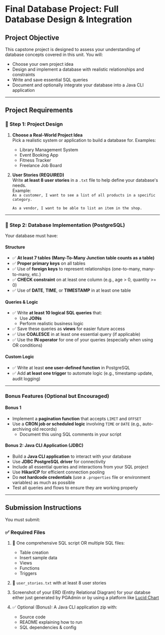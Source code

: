 #  Final Database Project: Full Database Design & Integration

##  Project Objective
This capstone project is designed to assess your understanding of database concepts covered in this unit. You will:

- Choose your own project idea
- Design and implement a database with realistic relationships and constraints
- Write and save essential SQL queries
- Document and optionally integrate your database into a Java CLI application

---

##  Project Requirements

### 🔹 Step 1: Project Design

1. **Choose a Real-World Project Idea**  
   Pick a realistic system or application to build a database for. Examples:
   - Library Management System  
   - Event Booking App  
   - Fitness Tracker  
   - Freelance Job Board  

2. **User Stories (REQUIRED)**  
   Write **at least 8 user stories** in a `.txt` file to help define your database's needs.  
   Example:  
   `As a customer, I want to see a list of all products in a specific category.`

   
   `As a vendor, I want to be able to list an item in the shop.`


---

### 🔹 Step 2: Database Implementation (PostgreSQL)

Your database must have:

####  Structure

- ✅ **At least 7 tables (Many-To-Many Junction table counts as a table)**
- ✅ **Proper primary keys** on all tables
- ✅ Use of **foreign keys** to represent relationships (one-to-many, many-to-many, etc.)
- ✅ **CHECK constraint** on at least one column (e.g., age > 0, quantity >= 0)
- ✅ Use of **DATE**, **TIME**, or **TIMESTAMP** in at least one table

####  Queries & Logic

- ✅ Write **at least 10 logical SQL queries** that:
  - Use **JOINs**
  - Perform realistic business logic
- ✅ Save these queries as **views** for easier future access
- ✅ Use **COALESCE** in at least one essential query (if applicable)
- ✅ Use the **IN operator** for one of your queries (especially when using OR conditions)

#### Custom Logic

- ✅ Write at least **one user-defined function** in PostgreSQL
- ✅ Add **at least one trigger** to automate logic (e.g., timestamp update, audit logging)

---

###  Bonus Features (Optional but Encouraged)

####  Bonus 1

- Implement a **pagination function** that accepts `LIMIT` and `OFFSET`
- Use a **CRON job or scheduled logic** involving `TIME` or `DATE` (e.g., auto-archiving old records)
  - Document this using SQL comments in your script

####  Bonus 2: Java CLI Application (JDBC)

- Build a **Java CLI application** to interact with your database
- Use **JDBC PostgreSQL driver** for connectivity
- Include all essential queries and interactions from your SQL project
- Use **HikariCP** for efficient connection pooling
- Do **not hardcode credentials** (use a `.properties` file or environment variables) as much as possible
- Test all queries and flows to ensure they are working properly

---

##  Submission Instructions

You must submit:

### ✅ Required Files

1. 📄 One comprehensive SQL script OR multiple SQL files:
   - Table creation
   - Insert sample data
   - Views
   - Functions
   - Triggers

2. 📄 `user_stories.txt` with at least 8 user stories  
3. Screenshot of your ERD (Entity Relational Diagram) for your databse either just generated by PGAdmin or by using a platform like [Lucid Chart](https://www.lucidchart.com/pages/examples/er-diagram-tool)
4. ✅ Optional (Bonus): A Java CLI application zip with:
   - Source code
   - README explaining how to run
   - SQL dependencies & config







